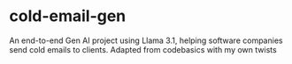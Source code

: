 # cold-email-gen
An end-to-end Gen AI project using Llama 3.1, helping software companies send cold emails to clients. Adapted from codebasics with my own twists 
